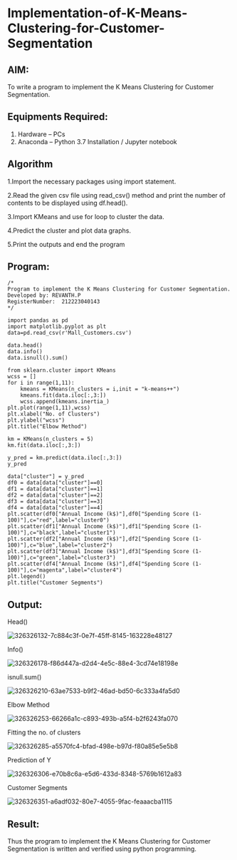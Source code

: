 # Implementation-of-K-Means-Clustering-for-Customer-Segmentation

## AIM:
To write a program to implement the K Means Clustering for Customer Segmentation.

## Equipments Required:
1. Hardware – PCs
2. Anaconda – Python 3.7 Installation / Jupyter notebook

## Algorithm
1.Import the necessary packages using import statement.

2.Read the given csv file using read_csv() method and print the number of contents to be displayed using df.head().

3.Import KMeans and use for loop to cluster the data.

4.Predict the cluster and plot data graphs.

5.Print the outputs and end the program

## Program:
```
/*
Program to implement the K Means Clustering for Customer Segmentation.
Developed by: REVANTH.P
RegisterNumber:  212223040143
*/

import pandas as pd
import matplotlib.pyplot as plt
data=pd.read_csv(r'Mall_Customers.csv')

data.head()
data.info()
data.isnull().sum()

from sklearn.cluster import KMeans
wcss = []
for i in range(1,11):
    kmeans = KMeans(n_clusters = i,init = "k-means++")
    kmeans.fit(data.iloc[:,3:])
    wcss.append(kmeans.inertia_)
plt.plot(range(1,11),wcss)
plt.xlabel("No. of Clusters")
plt.ylabel("wcss")
plt.title("Elbow Method")

km = KMeans(n_clusters = 5)
km.fit(data.iloc[:,3:])

y_pred = km.predict(data.iloc[:,3:])
y_pred

data["cluster"] = y_pred
df0 = data[data["cluster"]==0]
df1 = data[data["cluster"]==1]
df2 = data[data["cluster"]==2]
df3 = data[data["cluster"]==3]
df4 = data[data["cluster"]==4]
plt.scatter(df0["Annual Income (k$)"],df0["Spending Score (1-100)"],c="red",label="cluster0")
plt.scatter(df1["Annual Income (k$)"],df1["Spending Score (1-100)"],c="black",label="cluster1")
plt.scatter(df2["Annual Income (k$)"],df2["Spending Score (1-100)"],c="blue",label="cluster2")
plt.scatter(df3["Annual Income (k$)"],df3["Spending Score (1-100)"],c="green",label="cluster3")
plt.scatter(df4["Annual Income (k$)"],df4["Spending Score (1-100)"],c="magenta",label="cluster4")
plt.legend()
plt.title("Customer Segments")

```

## Output:

Head()

![326326132-7c884c3f-0e7f-45ff-8145-163228e48127](https://github.com/user-attachments/assets/c90f6a2f-30b5-48bd-bebf-2f7e8a91e53b)

Info()

![326326178-f86d447a-d2d4-4e5c-88e4-3cd74e18198e](https://github.com/user-attachments/assets/7b0134e1-b9da-4e1a-9dca-9bea49bf9446)

isnull.sum()

![326326210-63ae7533-b9f2-46ad-bd50-6c333a4fa5d0](https://github.com/user-attachments/assets/c7f0c5c1-c07b-4ece-a5ce-2a1e312f1d55)

Elbow Method 

![326326253-66266a1c-c893-493b-a5f4-b2f6243fa070](https://github.com/user-attachments/assets/97b1954a-c396-4294-ba70-63965ca3da5d)

Fitting the no. of clusters

![326326285-a5570fc4-bfad-498e-b97d-f80a85e5e5b8](https://github.com/user-attachments/assets/ec45ca93-cd4f-4d9e-b34d-fc8ffc3e79c1)

Prediction of Y

![326326306-e70b8c6a-e5d6-433d-8348-5769b1612a83](https://github.com/user-attachments/assets/7beb38ef-fe3e-4223-b89a-66321cd906e0)

Customer Segments

![326326351-a6adf032-80e7-4055-9fac-feaaacba1115](https://github.com/user-attachments/assets/fb2c24af-ce5d-4f44-afc2-cb34718c03a3)



## Result:
Thus the program to implement the K Means Clustering for Customer Segmentation is written and verified using python programming.
